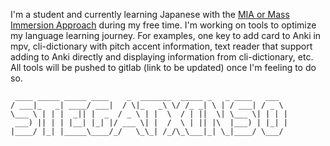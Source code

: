 I'm a student and currently learning Japanese with the [MIA or Mass Immersion Approach](https://massimmersionapproach.com/table-of-contents/stage-1/jp-quickstart-guide/) during my free time. I'm working on tools to optimize my language learning journey. For examples, one key to add card to Anki in mpv, cli-dictionary with pitch accent information, text reader that support adding to Anki directly and displaying information from cli-dictionary, etc. All tools will be pushed to gitlab (link to be updated) once I'm feeling to do so. 
```
 ____ _____ _____ ____    _  _______  _____ _   _ ____   ___
/ ___|_   _| ____/ ___|  / \|_   _\ \/ /_ _| \ | / ___| / _ \
\___ \ | | |  _|| |  _  / _ \ | |  \  / | ||  \| \___ \| | | |
 ___) || | | |__| |_| |/ ___ \| |  /  \ | || |\  |___) | |_| |
|____/ |_| |_____\____/_/   \_\_| /_/\_\___|_| \_|____/ \___/

```
